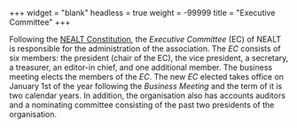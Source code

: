 +++
widget = "blank"
headless = true
weight = -99999
title = "Executive Committee"
+++

Following the [NEALT Constitution](/constitution), the _Executive Committee_ (EC) of NEALT is responsible for the administration of the association. The _EC_ consists of six members: the president (chair of the EC), the vice president, a secretary, a treasurer, an editor-in chief, and one additional member. The business meeting elects the members of the _EC_. The new _EC_ elected takes office on January 1st of the year following the _Business Meeting_ and the term of it is two calendar years. In addition, the organisation also has accounts auditors and a nominating committee consisting of the past two presidents of the organisation.
